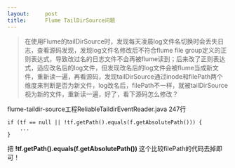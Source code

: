 ```yaml
---
layout:     post
title:      Flume TailDirSource问题
---
```

<div id="article_content" class="article_content clearfix csdn-tracking-statistics" data-pid="blog" data-mod="popu_307" data-dsm="post">
								            <div id="content_views" class="markdown_views prism-atom-one-dark">
							<!-- flowchart 箭头图标 勿删 -->
							<svg xmlns="http://www.w3.org/2000/svg" style="display: none;"><path stroke-linecap="round" d="M5,0 0,2.5 5,5z" id="raphael-marker-block" style="-webkit-tap-highlight-color: rgba(0, 0, 0, 0);"></path></svg>
							<blockquote>
  <p>在使用Flume的tailDirSource时，发现每天凌晨log文件名切换时会丢失日志，查看源码发现，发现log文件名修改后不符合flume file group定义的正则表达式，导致改过名的日志文件不会再被flume读到；后来改了正则表达式，适应改名后的log文件，但发现改名后的log文件会被flume当成新文件，重新读一遍，再看源码，发现tailDirSource通过inode和filePath两个维度来判断是否为新文件，log改名后，filePath不一样，就被tailDirSource视为新的文件，重新读一遍，好了，看下源码怎么修改？</p>
</blockquote>

<p>flume-taildir-source工程ReliableTaildirEventReader.java 247行</p>

<pre><code>if (tf == null || !tf.getPath().equals(f.getAbsolutePath())) {
    ...
}
</code></pre>

<p>把 <strong>!tf.getPath().equals(f.getAbsolutePath())</strong> 这个比较filePath的代码去掉即可！</p>            </div>
						<link href="https://csdnimg.cn/release/phoenix/mdeditor/markdown_views-9e5741c4b9.css" rel="stylesheet">
                </div>